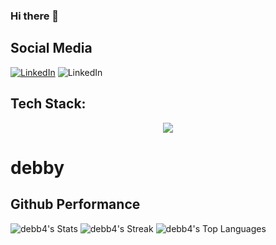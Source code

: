 ### Hi there 👋


## Social Media
  [![LinkedIn](https://img.shields.io/badge/LinkedIn-%230077B5.svg?logo=linkedin&logoColor=white)]( https://www.linkedin.com/in/debby-azzahra-2a254124a/)
  ![LinkedIn](https://img.shields.io/badge/Instagram-E4405F?style=for-the-badge&logo=instagram&logoColor=white)
  
## Tech Stack:
<p align="center">
  <a href="https://skillicons.dev">
    <img src="https://skillicons.dev/icons?i=css,dart,figma,flutter,html,java,js,laravel,mysql,nodejs,npm,php,postman,react,tailwind, " />
  </a>
</p>




# debby
 ## Github Performance
![debb4's Stats](https://github-readme-stats.vercel.app/api?username=debb4&theme=nightowl&show_icons=true&hide_border=false&count_private=true)
![debb4's Streak](https://github-readme-streak-stats.herokuapp.com/?user=debb4&theme=nightowl&hide_border=false)
![debb4's Top Languages](https://github-readme-stats.vercel.app/api/top-langs/?username=debb4&theme=nightowl&show_icons=true&hide_border=false&layout=compact)
  

